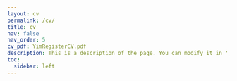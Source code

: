```yaml
---
layout: cv
permalink: /cv/
title: cv
nav: false
nav_order: 5
cv_pdf: YimRegisterCV.pdf
description: This is a description of the page. You can modify it in '_pages/cv.md'. You can also change or remove the top pdf download button.
toc:
  sidebar: left
---
```

